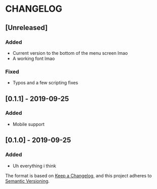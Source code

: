 # CHANGELOG
## [Unreleased]
### Added
- Current version to the bottom of the menu screen lmao
- A working font lmao

### Fixed
- Typos and a few scripting fixes

## [0.1.1] - 2019-09-25
### Added
- Mobile support

## [0.1.0] - 2019-09-25
### Added
- Uh everything i think

The format is based on [Keep a Changelog](https://keepachangelog.com/en/1.0.0/),
and this project adheres to [Semantic Versioning](https://semver.org/spec/v2.0.0.html).
